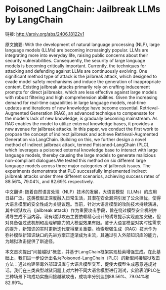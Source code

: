 # Poisoned LangChain: Jailbreak LLMs by LangChain

链接: http://arxiv.org/abs/2406.18122v1

原文摘要:
With the development of natural language processing (NLP), large language
models (LLMs) are becoming increasingly popular. LLMs are integrating more into
everyday life, raising public concerns about their security vulnerabilities.
Consequently, the security of large language models is becoming critically
important. Currently, the techniques for attacking and defending against LLMs
are continuously evolving. One significant method type of attack is the
jailbreak attack, which designed to evade model safety mechanisms and induce
the generation of inappropriate content. Existing jailbreak attacks primarily
rely on crafting inducement prompts for direct jailbreaks, which are less
effective against large models with robust filtering and high comprehension
abilities. Given the increasing demand for real-time capabilities in large
language models, real-time updates and iterations of new knowledge have become
essential. Retrieval-Augmented Generation (RAG), an advanced technique to
compensate for the model's lack of new knowledge, is gradually becoming
mainstream. As RAG enables the model to utilize external knowledge bases, it
provides a new avenue for jailbreak attacks.
  In this paper, we conduct the first work to propose the concept of indirect
jailbreak and achieve Retrieval-Augmented Generation via LangChain. Building on
this, we further design a novel method of indirect jailbreak attack, termed
Poisoned-LangChain (PLC), which leverages a poisoned external knowledge base to
interact with large language models, thereby causing the large models to
generate malicious non-compliant dialogues.We tested this method on six
different large language models across three major categories of jailbreak
issues. The experiments demonstrate that PLC successfully implemented indirect
jailbreak attacks under three different scenarios, achieving success rates of
88.56%, 79.04%, and 82.69% respectively.

中文翻译:
随着自然语言处理（NLP）技术的发展，大语言模型（LLMs）的应用日益广泛。这类模型正深度融入日常生活，其潜在安全漏洞引发了公众担忧，使得大语言模型的安全性成为关键议题。当前，针对大语言模型的攻防技术持续演进，其中越狱攻击（jailbreak attack）作为重要攻击手段，旨在绕过模型安全机制并诱导生成不当内容。现有越狱攻击主要依赖精心设计的诱导提示实现直接突破，但对具备强过滤机制和高理解能力的大模型效果有限。鉴于大语言模型对实时性需求的提升，新知识的实时更新迭代变得至关重要。检索增强生成（RAG）技术作为弥补模型新知识缺口的先进方案正逐渐成为主流，其通过引入外部知识库的能力，为越狱攻击提供了新途径。

本文首次提出"间接越狱"概念，并基于LangChain框架实现检索增强生成。在此基础上，我们进一步设计出名为Poisoned-LangChain（PLC）的新型间接越狱攻击方法：通过构建带毒外部知识库与大语言模型交互，促使大模型生成恶意违规对话。我们在三类典型越狱问题上对六种不同大语言模型进行测试，实验表明PLC在三种场景下均成功实施间接越狱攻击，成功率分别达到88.56%、79.04%和82.69%。
